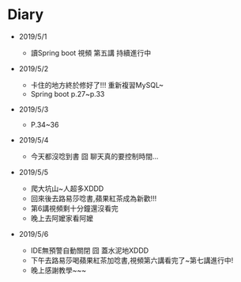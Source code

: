 #  Diary

* 2019/5/1
  * 讀Spring boot 視頻 第五講 持續進行中
  
* 2019/5/2
  * 卡住的地方終於修好了!!! 重新複習MySQL~
  * Spring boot p.27~p.33
  
* 2019/5/3
  * P.34~36
  
* 2019/5/4
  * 今天都沒唸到書 囧 聊天真的要控制時間...
  
* 2019/5/5
  * 爬大坑山~人超多XDDD
  * 回來後去路易莎唸書,蘋果紅茶成為新歡!!!
  * 第6講視頻剩十分鐘還沒看完
  * 晚上去阿嬤家看阿嬤
  
* 2019/5/6
  * IDE無預警自動關閉 囧 蓋水泥地XDDD
  * 下午去路易莎喝蘋果紅茶加唸書,視頻第六講看完了~第七講進行中!
  * 晚上感謝教學~~~
  
  